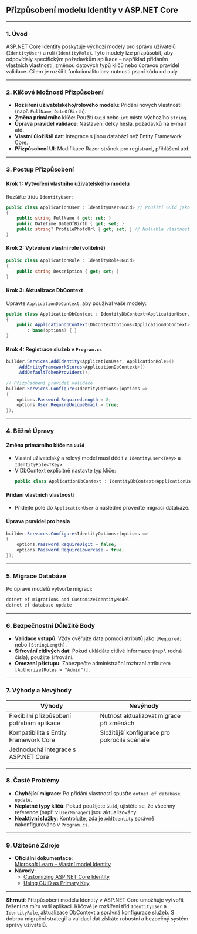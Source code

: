 
## **Přizpůsobení modelu Identity v ASP.NET Core**

---

### **1. Úvod**  

ASP.NET Core Identity poskytuje výchozí modely pro správu uživatelů (`IdentityUser`) a rolí (`IdentityRole`). Tyto modely lze přizpůsobit, aby odpovídaly specifickým požadavkům aplikace – například přidáním vlastních vlastností, změnou datových typů klíčů nebo úpravou pravidel validace. Cílem je rozšířit funkcionalitu bez nutnosti psaní kódu od nuly.

---

### **2. Klíčové Možnosti Přizpůsobení**  

- **Rozšíření uživatelského/rolového modelu**: Přidání nových vlastností (např. `FullName`, `DateOfBirth`).  
- **Změna primárního klíče**: Použití `Guid` nebo `int` místo výchozího `string`.  
- **Úprava pravidel validace**: Nastavení délky hesla, požadavků na e-mail atd.  
- **Vlastní úložiště dat**: Integrace s jinou databází než Entity Framework Core.  
- **Přizpůsobení UI**: Modifikace Razor stránek pro registraci, přihlášení atd.  

---

### **3. Postup Přizpůsobení**  

#### **Krok 1: Vytvoření vlastního uživatelského modelu**  

Rozšiřte třídu `IdentityUser`:  
```csharp
public class ApplicationUser : IdentityUser<Guid> // Použití Guid jako klíče
{
    public string FullName { get; set; }
    public DateTime DateOfBirth { get; set; }
    public string? ProfilePhotoUrl { get; set; } // Nullable vlastnost
}
```

#### **Krok 2: Vytvoření vlastní role (volitelné)**  

```csharp
public class ApplicationRole : IdentityRole<Guid>
{
    public string Description { get; set; }
}
```

#### **Krok 3: Aktualizace DbContext**  

Upravte `ApplicationDbContext`, aby používal vaše modely:  
```csharp
public class ApplicationDbContext : IdentityDbContext<ApplicationUser, ApplicationRole, Guid>
{
    public ApplicationDbContext(DbContextOptions<ApplicationDbContext> options) 
        : base(options) { }
}
```

#### **Krok 4: Registrace služeb v `Program.cs`**  

```csharp
builder.Services.AddIdentity<ApplicationUser, ApplicationRole>()
    .AddEntityFrameworkStores<ApplicationDbContext>()
    .AddDefaultTokenProviders();

// Přizpůsobení pravidel validace
builder.Services.Configure<IdentityOptions>(options =>
{
    options.Password.RequiredLength = 8;
    options.User.RequireUniqueEmail = true;
});
```

---

### **4. Běžné Úpravy**  

#### **Změna primárního klíče na `Guid`**  

- Vlastní uživatelský a rolový model musí dědit z `IdentityUser<TKey>` a `IdentityRole<TKey>`.  
- V DbContext explicitně nastavte typ klíče:  
  ```csharp
  public class ApplicationDbContext : IdentityDbContext<ApplicationUser, ApplicationRole, Guid>
  ```

#### **Přidání vlastních vlastností**  

- Přidejte pole do `ApplicationUser` a následně proveďte migraci databáze.  

#### **Úprava pravidel pro hesla**  

```csharp
builder.Services.Configure<IdentityOptions>(options =>
{
    options.Password.RequireDigit = false;
    options.Password.RequireLowercase = true;
});
```

---

### **5. Migrace Databáze**  

Po úpravě modelů vytvořte migraci:  
```bash
dotnet ef migrations add CustomizeIdentityModel
dotnet ef database update
```

---

### **6. Bezpečnostní Důležité Body**  

- **Validace vstupů**: Vždy ověřujte data pomocí atributů jako `[Required]` nebo `[StringLength]`.  
- **Šifrování citlivých dat**: Pokud ukládáte citlivé informace (např. rodná čísla), použijte šifrování.  
- **Omezení přístupu**: Zabezpečte administrační rozhraní atributem `[Authorize(Roles = "Admin")]`.  

---

### **7. Výhody a Nevýhody**  

| **Výhody** | **Nevýhody** |  
|------------|--------------|  
| Flexibilní přizpůsobení potřebám aplikace | Nutnost aktualizovat migrace při změnách |  
| Kompatibilita s Entity Framework Core | Složitější konfigurace pro pokročilé scénáře |  
| Jednoduchá integrace s ASP.NET Core |  |  

---

### **8. Časté Problémy**  

- **Chybějící migrace**: Po přidání vlastností spusťte `dotnet ef database update`.  
- **Neplatné typy klíčů**: Pokud použijete `Guid`, ujistěte se, že všechny reference (např. v `UserManager`) jsou aktualizovány.  
- **Neaktivní služby**: Kontrolujte, zda je `AddIdentity` správně nakonfigurováno v `Program.cs`.  

---

### **9. Užitečné Zdroje**  

- **Oficiální dokumentace**:  
  [Microsoft Learn – Vlastní model Identity](https://learn.microsoft.com/cs-cz/aspnet/core/security/authentication/customize-identity-model)  
- **Návody**:  
  - [Customizing ASP.NET Core Identity](https://code-maze.com/asp-net-core-identity-custom-user-data/)  
  - [Using GUID as Primary Key](https://www.thereformedprogrammer.net/using-guid-keys-in-asp-net-core-identity/)  

---

**Shrnutí**: Přizpůsobení modelu Identity v ASP.NET Core umožňuje vytvořit řešení na míru vaší aplikaci. Klíčové je rozšíření tříd `IdentityUser` a `IdentityRole`, aktualizace DbContext a správná konfigurace služeb. S dobrou migrační strategií a validací dat získáte robustní a bezpečný systém správy uživatelů.

